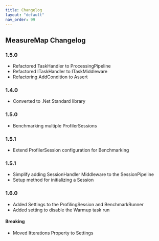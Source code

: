 ```yaml
---
title: Changelog
layout: "default"
nav_order: 99
---
```


## MeasureMap Changelog
### 1.5.0
- Refactored TaskHandler to ProcessingPipeline
- Refactored ITaskHandler to ITaskMiddleware
- Refactoring AddCondition to Assert

### 1.4.0
- Converted to .Net Standard library

### 1.5.0
- Benchmarking multiple ProfilerSessions

### 1.5.1
- Extend ProfilerSession configuration for Benchmarking

### 1.5.1
- Simplify adding SessionHandler Middleware to the SessionPipeline
- Setup method for initializing a Session

### 1.6.0
- Added Settings to the ProfilingSession and BenchmarkRunner
- Added setting to disable the Warmup task run
#### Breaking
- Moved Itterations Property to Settings